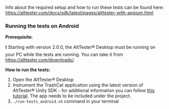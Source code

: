 Info about the required setup and how to run these tests can be found here:
https://alttester.com/docs/sdk/latest/pages/alttester-with-appium.html

### Running the tests on Android
**Prerequisite**:

❗ Starting with version 2.0.0, the AltTester® Desktop must be running on your PC while the tests are running. You can take it from https://alttester.com/downloads/.

**How to run the tests:**
1. Open the AltTester® Desktop
2. Instrument the TrashCat application using the latest version of AltTester® Unity SDK - for additional information you can follow [this tutorial](https://alttester.com/walkthrough-tutorial-upgrading-trashcat-to-2-0-x/#Instrument%20TrashCat%20with%20AltTester%20Unity%20SDK%20v.2.0.x). The app needs to be included under the project.
3. `./run-tests_android.sh` command in your terminal

